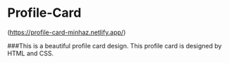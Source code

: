 # Profile-Card
(https://profile-card-minhaz.netlify.app/)

###This is a beautiful profile card design. This profile card is designed by HTML and CSS.
